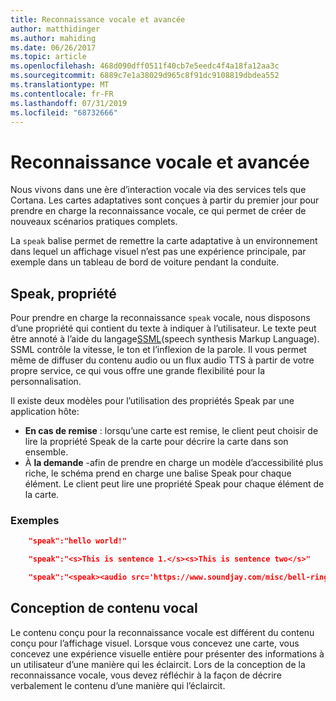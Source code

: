 ```yaml
---
title: Reconnaissance vocale et avancée
author: matthidinger
ms.author: mahiding
ms.date: 06/26/2017
ms.topic: article
ms.openlocfilehash: 468d090dff0511f40cb7e5eedc4f4a18fa12aa3c
ms.sourcegitcommit: 6889c7e1a38029d965c8f91dc9108819dbdea552
ms.translationtype: MT
ms.contentlocale: fr-FR
ms.lasthandoff: 07/31/2019
ms.locfileid: "68732666"
---
```

# <a name="speech-and-advanced-customization"></a>Reconnaissance vocale et avancée
Nous vivons dans une ère d’interaction vocale via des services tels que Cortana.  Les cartes adaptatives sont conçues à partir du premier jour pour prendre en charge la reconnaissance vocale, ce qui permet de créer de nouveaux scénarios pratiques complets.

La `speak` balise permet de remettre la carte adaptative à un environnement dans lequel un affichage visuel n’est pas une expérience principale, par exemple dans un tableau de bord de voiture pendant la conduite. 

## <a name="speak-property"></a>Speak, propriété
Pour prendre en charge la reconnaissance `speak` vocale, nous disposons d’une propriété qui contient du texte à indiquer à l’utilisateur. Le texte peut être annoté à l’aide du langage[SSML](https://msdn.microsoft.com/en-us/library/office/hh361578)(speech synthesis Markup Language). SSML contrôle la vitesse, le ton et l’inflexion de la parole.  Il vous permet même de diffuser du contenu audio ou un flux audio TTS à partir de votre propre service, ce qui vous offre une grande flexibilité pour la personnalisation.

Il existe deux modèles pour l’utilisation des propriétés Speak par une application hôte:

* **En cas de remise** : lorsqu’une carte est remise, le client peut choisir de lire la propriété Speak de la carte pour décrire la carte dans son ensemble.
* À **la demande** -afin de prendre en charge un modèle d’accessibilité plus riche, le schéma prend en charge une balise Speak pour chaque élément. Le client peut lire une propriété Speak pour chaque élément de la carte.

### <a name="examples"></a>Exemples

```json
    "speak":"hello world!"

    "speak":"<s>This is sentence 1.</s><s>This is sentence two</s>"

    "speak":"<speak><audio src='https://www.soundjay.com/misc/bell-ringing-04.mp3'/><s>Time to wake up!</s></speak>"
```

## <a name="speech-content-design"></a>Conception de contenu vocal

Le contenu conçu pour la reconnaissance vocale est différent du contenu conçu pour l’affichage visuel. Lorsque vous concevez une carte, vous concevez une expérience visuelle entière pour présenter des informations à un utilisateur d’une manière qui les éclaircit. Lors de la conception de la reconnaissance vocale, vous devez réfléchir à la façon de décrire verbalement le contenu d’une manière qui l’éclaircit.  
